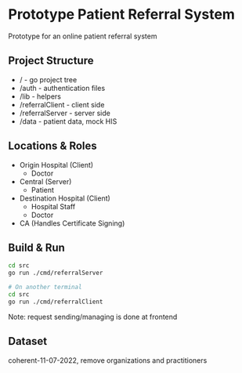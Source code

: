 # Prototype Patient Referral System

Prototype for an online patient referral system 

## Project Structure
- / - go project tree
- /auth - authentication files
- /lib - helpers
- /referralClient - client side
- /referralServer - server side
- /data - patient data, mock HIS

## Locations & Roles
- Origin Hospital (Client)
  - Doctor
- Central (Server)
  - Patient
- Destination Hospital (Client)
  - Hospital Staff
  - Doctor
- CA (Handles Certificate Signing)

## Build & Run
```sh
cd src
go run ./cmd/referralServer

# On another terminal
cd src
go run ./cmd/referralClient
```
Note: request sending/managing is done at frontend

## Dataset
coherent-11-07-2022, remove organizations and practitioners